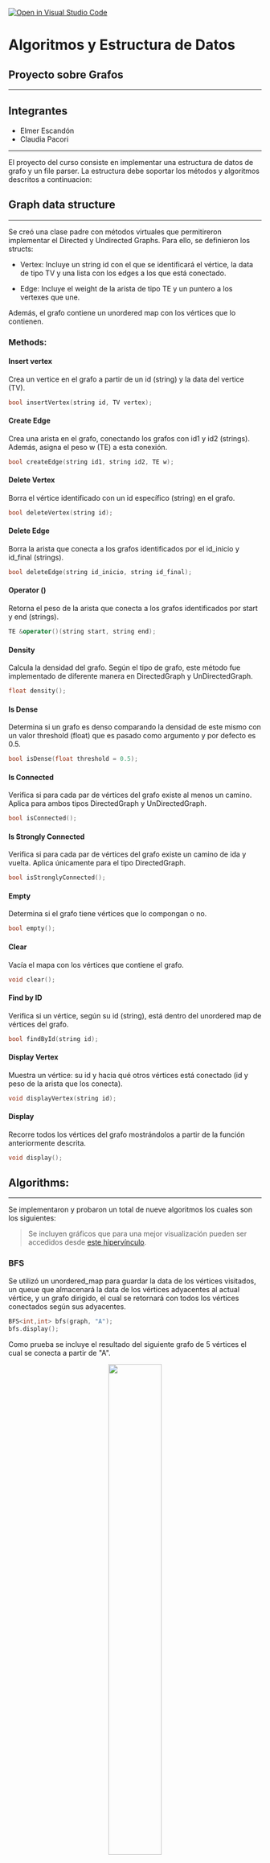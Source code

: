 [![Open in Visual Studio Code](https://classroom.github.com/assets/open-in-vscode-f059dc9a6f8d3a56e377f745f24479a46679e63a5d9fe6f495e02850cd0d8118.svg)](https://classroom.github.com/online_ide?assignment_repo_id=6958497&assignment_repo_type=AssignmentRepo)
# Algoritmos y Estructura de Datos
## Proyecto sobre Grafos
--------

## Integrantes
- Elmer Escandón
- Claudia Pacori

----


El proyecto del curso consiste en implementar una estructura de datos de grafo y un file parser. La estructura debe soportar los métodos y algoritmos descritos a continuacion:  



## Graph data structure
-----
Se creó una clase padre con métodos virtuales que permitireron implementar el Directed y Undirected Graphs. Para ello, se definieron los structs:

* Vertex: Incluye un string id con el que se identificará el vértice, la data de tipo TV y una lista con los edges a los que está conectado.

* Edge: Incluye el weight de la arista de tipo TE y un puntero a los vertexes que une.

Además, el grafo contiene un unordered map con los vértices que lo contienen.

### Methods:
#### Insert vertex
Crea un vertice en el grafo a partir de un id (string) y la data del vertice (TV).
```cpp
bool insertVertex(string id, TV vertex);
```
#### Create Edge
Crea una arista en el grafo, conectando los grafos con id1 y id2 (strings). Además, asigna el peso w (TE) a esta conexión.
```cpp
bool createEdge(string id1, string id2, TE w);
```
#### Delete Vertex
Borra el vértice identificado con un id específico (string) en el grafo.
```cpp
bool deleteVertex(string id);
```
#### Delete Edge
Borra la arista que conecta a los grafos identificados por el id_inicio y id_final (strings).
```cpp
bool deleteEdge(string id_inicio, string id_final);
```
#### Operator ()
Retorna el peso de la arista que conecta a los grafos identificados por start y end (strings).
```cpp
TE &operator()(string start, string end);
```
#### Density
Calcula la densidad del grafo. Según el tipo de grafo, este método fue implementado de diferente manera en DirectedGraph y UnDirectedGraph.
```cpp
float density();
```
#### Is Dense
Determina si un grafo es denso comparando la densidad de este mismo con un valor threshold (float) que es pasado como argumento y por defecto es 0.5.
```cpp
bool isDense(float threshold = 0.5);
```
#### Is Connected
Verifica si para cada par de vértices del grafo existe al menos un camino. Aplica para ambos tipos DirectedGraph y UnDirectedGraph.
```cpp
bool isConnected();
```
#### Is Strongly Connected
Verifica si para cada par de vértices del grafo existe un camino de ida y vuelta. Aplica únicamente para el tipo DirectedGraph.
```cpp
bool isStronglyConnected();
```
#### Empty
Determina si el grafo tiene vértices que lo compongan o no.
```cpp
bool empty();
```
#### Clear
Vacía el mapa con los vértices que contiene el grafo.
```cpp
void clear();
```
#### Find by ID
Verifica si un vértice, según su id (string), está dentro del unordered map de vértices del grafo.
```cpp
bool findById(string id);
```
#### Display Vertex
Muestra un vértice: su id y hacia qué otros vértices está conectado (id y peso de la arista que los conecta).
```cpp
void displayVertex(string id);
```
#### Display
Recorre todos los vértices del grafo mostrándolos a partir de la función anteriormente descrita.
```cpp
void display();
```

## Algorithms:
----
Se implementaron y probaron un total de nueve algoritmos los cuales son los siguientes:
> Se incluyen gráficos que para una mejor visualización pueden ser accedidos desde [este hipervínculo](https://miro.com/app/board/o9J_ltHP40Y=/?invite_link_id=828276918578).

### BFS
Se utilizó un unordered_map para guardar la data de los vértices visitados, un queue que almacenará la data de los vértices adyacentes al actual vértice, y un grafo dirigido, el cual se retornará con todos los vértices conectados según sus adyacentes.
```cpp
BFS<int,int> bfs(graph, "A");
bfs.display();
```
Como prueba se incluye el resultado del siguiente grafo de 5 vértices el cual se conecta a partir de "A".

<figure align="center" class="image">
  <img src="Imagenes/bfs.jpg" width="50%" style="text-align:center;">
</figure>

### DFS
Se utilizó un unordered_map para verificar qué vértices han sido visitados, un stack que almacenará la data de los vértices según se encuentren nuevas conexiones, y un grafo que se retornará con todos los vértices conectados al terminar el algoritmo.
```cpp
DFS<int,int> dfs(graph, "A");
dfs.apply_search();
dfs.display();
```
Como prueba se incluye el resultado del siguiente grafo de 4 vértices el cual se conecta a partir de "A".

<figure align="center" class="image">
  <img src="Imagenes/dfs.jpg" width="50%" style="text-align:center;">
</figure>

### Prim
El algoritmo de Prim funciona únicamente para grafos no dirigidos. Se utilizó una función que extrae el id del vértice al que se conecta con un peso mínimo a partir de un unordered_map con todos los pesos. El algoritmo retorna el menor camino posible desde cierto vértice hacia todos los vértices del grafo, indicando los padres de cada uno.
```cpp
Prim<int, int> prim(graph, "A");
UndirectedGraph<int, int> result = prim.apply();
result.display();
```
Como prueba se incluye el MST resultante de aplicar el algoritmo sobre el archivo JSON Perú.

<figure align="center" class="image">
  <img src="Imagenes/prim.jpg" width="50%" style="text-align:center;">
</figure>

### Kruskal
El algoritmo de Kruskal funciona únicamente para grafos no dirigidos. Se utilizaron Disjoint Sets, de manera que al iterar por todas las aristas ordenadas se podía comprobar si el vértice al que se conectaba pertenece a un set diferente, realizando llamadas a Find(). Luego, se unían los vértices en el DS (Union by rank) y en el grafo.
```cpp
Kruskal<int,int> kruskal(graph);
krus.apply();
UnDirectedGraph<int, int>* graph = krus.kruskal_(krus);
graph->display();
```
Como prueba se incluye el MST resultante de aplicar el algoritmo sobre el archivo JSON Perú. Comprobamos que es igual al ejecutado con Prim.

<figure align="center" class="image">
  <img src="Imagenes/kruskal.jpg" width="50%" style="text-align:center;">
</figure>

### Dijkstra
Se utilizaron unordered_maps para almacenar las distancias hacia otros vértices (distancia), los id de cada vértice (ids) y los padres por donde debe retornar (parents). El método display muestra las distancias dese cierto start_id hacia todos los demás vértices con su respectivo peso y padre.
```cpp
Dijkstra<int,int> dijs(graph,"A");
dijs.apply();
dijs.display();
```
Como prueba se incluye el camino desde Piura hasta Tacna, resultante de aplicar el algoritmo sobre el archivo JSON Perú. Comprobamos que se debe pasar por el aeropuerto de Lima, con un peso de 1843, para poder llegar a este destino.

<figure align="center" class="image">
  <img src="Imagenes/dijkstra.jpg" width="50%" style="text-align:center;">
</figure>

### A*
Se utilizaron unordered_maps para almacenar la heurística según el id del vértice, los padres por donde se debe regresar, una tabla_used marcando la lista cerrada al recorrer los vértices. Asimismo, se recibe un vector con la heurística. Se utilizaron funciones para calcular *"G(n) = F(n) + H(n)"* y extraer el id del vértice al que se conecta con un peso mínimo.
```cpp
AStar<int,int> astar(graph,"A","I", vector<int> heuristics);
UndirectedGraph<int, int> result = astar.apply();
result.display();
```
Como prueba se incluye el camino desde Piura hasta Pucallpa, resultante de aplicar el algoritmo sobre el archivo JSON Perú. Comprobamos que se debe pasar por el aeropuerto de Lima para poder llegar a este destino.

<figure align="center" class="image">
  <img src="Imagenes/astar.jpg" width="50%" style="text-align:center;">
</figure>

### Greedy BFS
Funciona de manera similar al algoritmo A-Star. Se utilizaron unordered_maps para almacenar la heurística según el id del vértice, los padres por donde se debe regresar, una tabla_used marcando la lista cerrada al recorrer los vértices. Asimismo, se recibe un vector con la heurística. Se utilizó una función para extraer el id del vértice al que se conecta con un peso mínimo.
```cpp
Greedy<int,int> greedy(graph,"S","E",heuristics);
UndirectedGraph<int, int> result = greedy.apply();
result.display();
```
Como prueba se incluye el camino desde Piura hasta Pucallpa, resultante de aplicar el algoritmo sobre el archivo JSON Perú. Comprobamos que se obtiene el mismo resultado que con el algoritmo A-Star.

<figure align="center" class="image">
  <img src="Imagenes/greedy.jpg" width="50%" style="text-align:center;">
</figure>

### Floyd Warshall
Se utilizaron matrices para almacenar las distancias hacia todos los vértices y el recorrido que se debe seguir para llegar a ellas. Este algoritmo, a diferencia de Dijkstra, funciona con aristas con pesos negativos. Al imprimir, muestra tanto la matriz de distancias como la de recorridos. Luego, permite conocer el camino más corto desde y hacia cualquier vértice.
```cpp
Floyd<int,int> floyd(graph);
floyd.apply();
floyd.display();
```
Como prueba se incluye el camino desde Cuzco hasta Puerto Maldonado, resultante de aplicar el algoritmo sobre el archivo JSON Perú. Comprobamos que estos vértices están conectados, la distancia entre ellos es de 310.932 y el recorrido sería directo.

<figure align="center" class="image">
  <img src="Imagenes/floyd.jpg" width="50%" style="text-align:center;">
</figure>

### Bellman Ford
El algoritmo de Bellman Ford funciona únicamente para grafos dirigidos.Se utilizaron unordered_maps para almacenar las distancias hacia otros vértices (distancia), los id de cada vértice (ids) y los padres por donde debe retornar (predecesor). Este algoritmo, a diferencia de Dijkstra, funciona con aristas con pesos negativos. El método display muestra las distancias dese cierto start_id hacia todos los demás vértices con su respectivo peso y padre.
```cpp
Bellman<int,int> bell(graph,"B");
bell.apply();
bell.display();
```
Como prueba se incluye el camino desde Cuzco hasta Tacna, resultante de aplicar el algoritmo sobre el archivo JSON Perú. Comprobamos que se debe pasar por el aeropuerto de Arequipa, con una distancia de 549, para poder llegar a este destino.

<figure align="center" class="image">
  <img src="Imagenes/bellman.jpg" width="50%" style="text-align:center;">
</figure>



## JSON file parser
----
Se utilizó la librería [nlohmann::json](https://github.com/nlohmann/json), para poder construir los grafos Directed y UnDirected a partir de un archivo JSON de aereopuertos del Perú y el mundo. 
Se implementó una clase parser que tiene como atributos un string con la ruta del archivo y un jsonGraph que almacena el JSON que será accedido más adelante.
```cpp
class Parser{
private:
    string path;                
    json jsonGraph;

public:
    Parser(string path_);

    void clear();

    void readJSON();

    void uGraphMake(UnDirectedGraph<string, double> &tempGraph);

    void dGraphMake(DirectedGraph<string, double> &tempGraph);
};
```

### Methods:
#### Clear
Limpia tanto la ruta del archivo como el objeto json de la clase.
```cpp
void clear(); // Clears parser saved atributes
```
#### Read JSON
Abre el archivo JSON en modo lectura y lleva cada línea a un string, para poder eliminar los corchetes de los datos. Luego se parsea la data a un objeto nlohmann::json.
```cpp
void readJSON(); // Parses JSON file and saves data into class
// NOTE: each derived class has its own readJSON method
```
#### Creador del grafo no dirigido
Recibe un tempGraph el cual será modificado, en primer lugar, creando los vértices con la función insertVertex descrita anteriormente. Nuestro grafo recibe como id el nombre de la ciudad del aeropuerto, lo que hace más fácil la lectura de la información, y un string con la latitud y longitud de este mismo, que serán utilizados para hallar la heurística.
Luego, se crean las aristas conectando cada aeropuerto con sus destinations. Se envían como parámetros al createEdge: el nombre de la ciudad de origen, el nombre de la ciudad de destino y la distancia euclidiana entre ellas (hallada con una función explicada más adelante).
```cpp
void uGraphMake(UndirectedGraph<string, double> &tempGraph); // Adds the parsed data into the specified undirected graph
```
<figure align="center" class="image">
  <img src="Imagenes/uGraphMake.jpg" width="50%" style="text-align:center;">
</figure>

#### Creador del grafo dirigido
De manera similar al grafo no dirigido, se crean los vértices con el nombre de la ciudad del aeropuerto como id y un string con la latitud y longitud de este mismo como data.
Luego, se crean las aristas conectando cada aeropuerto (a partir del nombre de la ciudad que los identifica) con sus destinations incluyendo como peso la distancia euclidiana entre ellos.
> Se llegó a correr el creador de grafos dirigidos para el archivo airports.json, se adjunta [este video](https://drive.google.com/file/d/13C1FcDUjtnCIi1su_P7yBy0S3gs1MacR/view?usp=sharing) como evidencia de su funcionamiento.

```cpp
void dGraphMake(DirectedGraph<string, double> &tempGraph); // Adds the parsed data into the specified directed graph
```
<figure align="center" class="image">
  <img src="Imagenes/dGraphMake.jpg" width="50%" style="text-align:center;">
</figure>

### Funciones de ayuda:
#### Distancia euclidiana
Calcula la distancia euclidiana entre dos latitudes y longitudes. Para ello, convierte estos valores a long doubles y se halla la distancia deducida a partir del teorema de Pitágoras.
```cpp
long double distance(string lat1, string long1, string lat2, string long2);
```
#### Find Airport by ID
Permite encontrar el index de un aeropuerto en el objeto json utilizando solo el Airport ID. Además, la función retorna por defecto el index 15 que corresponde a la ciudad de Lima (en los aeropuertos de Perú) y Duesseldorf (en los aeropuertos internacionales) en caso no exista el destino que se está buscando.

Cabe resaltar que se eliminaron manualmente los códigos "2762", "1871", "3670", "3797", "3484", "3576", "2650", "193", "1382", "1824", "2771", "3988", "2651", "2699", "2709", "2851", "2715", "2560", "2564", "2673", "2745", "2816", "2599", "1892", "1762", "1885", "2688", "580", "3533", "1871", "3682", "1229", "2554", "2443", "1852", "1909", "1760", "3494", "3550" y "2802" de los aeropuertos que los tenían como destination en el archivo JSON de Perú. Esto debido a que creaba edges hacia el mismo punto, en el caso de Lima, al no estar ligados a una ciudad en específico.

Por otro lado, se eliminaron manualmente los aeropuertos "5562", "5674" y "5675" en el archivo JSON internacional, ya que en las latitudes tenían letras, por lo que se consideró como data corrupta, y el aeropuerto "1104", pues su única destination era hacia uno de los aeropuertos previamente mencionados.

```cpp
int findByAirportID(json jsonGraph, string id);
```

## Tester
Para poder realizar las pruebas de los grafos, algoritmos y parser se creó la estructura Tester:
```cpp
struct Tester {
    static void executeExamples();
    static void executeParserPeru();
    static void excecuteDirected(Parser Peru);
    static void excecuteUnDirected(Parser Peru);
    static void executeParserInternational();
    static vector<double> create_heuristics(Graph<string, double>* grafo,string to);
    static void astar_test(Graph<string,double>* dir_graph, string from, string to, vector<double> heuristic);
    static void floyd_test(Graph<string,double>* dir_graph);
    static void greedydfs_test(Graph<string,double>* dir_graph, string from, string to, vector<double> heuristic);
    static void dijkstra_test(Graph<string,double>* dir_graph, string from);
    static void bellman_test(DirectedGraph<string,double>* dir_graph, string from);
    static void kruskal_test(UnDirectedGraph<string,double>* dir_graph);
    static void prim_test(UnDirectedGraph<string,double>* dir_graph);
};
```
Esta implementa diferentes funciones que nos permitirán recorrer todo lo implementado en el presente proyecto.
* ***executeExamples*():** Crea un grafo dirigido básico (con 4 vértices y 4 aristas) y ejecuta los métodos que comprueba si el grafo está conectado, fuertemente conectado, es denso, eliminar aristas, eliminar vértices, mostrar el grafo y vaciar el grafo.

* ***executeParserPeru*():** Lee el archivo pe.json y le da a escoger al usuario entre crear un grafo dirigido o no dirigido con esos datos.

* ***excecuteDirected*(Parser Peru):** Crea el grafo dirigido y muestra las opciones para obtener la mejor ruta con los siguientes algoritmos: A-Star, Floyd-Warshall, Greedy BFS, Dijkstra y Bellman Ford. En caso sea necesario, permite ingresar las ciudades de procedencia y destino del viaje.

* ***excecuteUnDirected*(Parser Peru):** Crea el grafo no dirigido y muestra las opciones para obtener la mejor ruta con los siguientes algoritmos: A-Star, Floyd-Warshall, Greedy BFS, Dijkstra, Kruskal y Prim. En caso sea necesario, permite ingresar las ciudades de procedencia y destino del viaje.

* ***executeParserInternacional*():** Lee el archivo airports.json, crea un grafo dirigido con esos datos y los muestra.
* **create_heuristics(Graph<string, double>* dir_grafo,string to):** Utiliza el argumento to para generar la distancia euclidiana desde ese vértice hacia todos los demás para luego retornar esta data en un vector.
* 

Finalmente, para ejecutar el proyecto se debe colocar los siguientes comandos en la consola:
```cpp
g++ main.cpp -o main

./main
```
